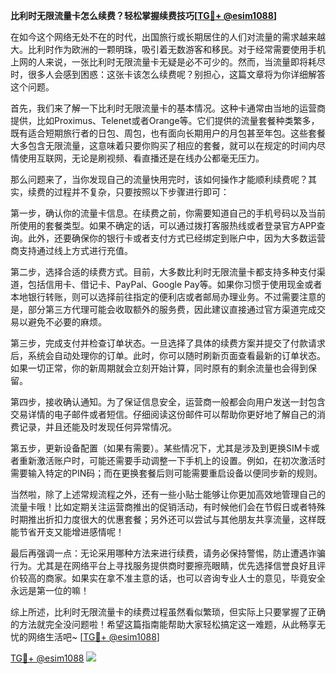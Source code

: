 **比利时无限流量卡怎么续费？轻松掌握续费技巧[[TG💪+ @esim1088](https://t.me/s/esim1088)]**

在如今这个网络无处不在的时代，出国旅行或长期居住的人们对流量的需求越来越大。比利时作为欧洲的一颗明珠，吸引着无数游客和移民。对于经常需要使用手机上网的人来说，一张比利时无限流量卡无疑是必不可少的。然而，当流量即将耗尽时，很多人会感到困惑：这张卡该怎么续费呢？别担心，这篇文章将为你详细解答这个问题。

首先，我们来了解一下比利时无限流量卡的基本情况。这种卡通常由当地的运营商提供，比如Proximus、Telenet或者Orange等。它们提供的流量套餐种类繁多，既有适合短期旅行者的日包、周包，也有面向长期用户的月包甚至年包。这些套餐大多包含无限流量，这意味着只要你购买了相应的套餐，就可以在规定的时间内尽情使用互联网，无论是刷视频、看直播还是在线办公都毫无压力。

那么问题来了，当你发现自己的流量快用完时，该如何操作才能顺利续费呢？其实，续费的过程并不复杂，只要按照以下步骤进行即可：

第一步，确认你的流量卡信息。在续费之前，你需要知道自己的手机号码以及当前所使用的套餐类型。如果不确定的话，可以通过拨打客服热线或者登录官方APP查询。此外，还要确保你的银行卡或者支付方式已经绑定到账户中，因为大多数运营商支持通过线上方式进行充值。

第二步，选择合适的续费方式。目前，大多数比利时无限流量卡都支持多种支付渠道，包括信用卡、借记卡、PayPal、Google Pay等。如果你习惯于使用现金或者本地银行转账，则可以选择前往指定的便利店或者邮局办理业务。不过需要注意的是，部分第三方代理可能会收取额外的服务费，因此建议直接通过官方渠道完成交易以避免不必要的麻烦。

第三步，完成支付并检查订单状态。一旦选择了具体的续费方案并提交了付款请求后，系统会自动处理你的订单。此时，你可以随时刷新页面查看最新的订单状态。如果一切正常，你的新周期就会立刻开始计算，同时原有的剩余流量也会得到保留。

第四步，接收确认通知。为了保证信息安全，运营商一般都会向用户发送一封包含交易详情的电子邮件或者短信。仔细阅读这份邮件可以帮助你更好地了解自己的消费记录，并且还能及时发现任何异常情况。

第五步，更新设备配置（如果有需要）。某些情况下，尤其是涉及到更换SIM卡或者重新激活账户时，可能还需要手动调整一下手机上的设置。例如，在初次激活时需要输入特定的PIN码；而在更换套餐后则可能需要重启设备以便同步新的规则。

当然啦，除了上述常规流程之外，还有一些小贴士能够让你更加高效地管理自己的流量卡哦！比如定期关注运营商推出的促销活动，有时候他们会在节假日或者特殊时期推出折扣力度很大的优惠套餐；另外还可以尝试与其他朋友共享流量，这样既能节省开支又能增进感情呢！

最后再强调一点：无论采用哪种方法来进行续费，请务必保持警惕，防止遭遇诈骗行为。尤其是在网络平台上寻找服务提供商时要擦亮眼睛，优先选择信誉良好且评价较高的商家。如果实在拿不准主意的话，也可以咨询专业人士的意见，毕竟安全永远是第一位的嘛！

综上所述，比利时无限流量卡的续费过程虽然看似繁琐，但实际上只要掌握了正确的方法就完全没问题啦！希望这篇指南能帮助大家轻松搞定这一难题，从此畅享无忧的网络生活吧~ [[TG💪+ @esim1088](https://t.me/s/esim1088)]

[TG💪+ @esim1088](https://t.me/s/esim1088) ![](https://i.postimg.cc/4NQfJmqS/Snipaste-2025-05-13-00-14-12.png)